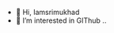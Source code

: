 - 👋 Hi, Iamsrimukhad
- 👀 I’m interested in GIThub ..

<!---
srimukhad/srimukhad is a ✨ special ✨ repository because its `README.md` (this file) appears on your GitHub profile.
You can click the Preview link to take a look at your changes.
--->
